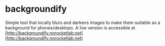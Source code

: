 # backgroundify
Simple tool that locally blurs and darkens images to make them suitable as a background for phones/desktops.
A live version is accessible at [http://backgroundify.norocketlab.net](http://backgroundify.norocketlab.net)
